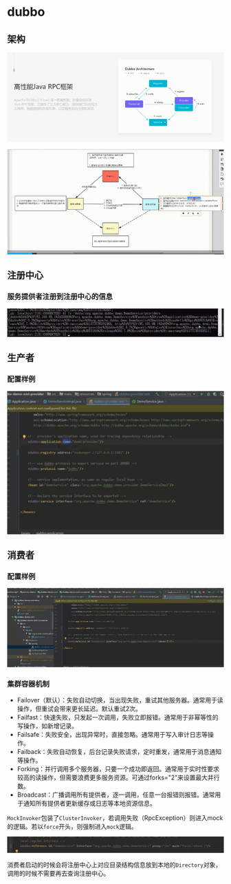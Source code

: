 # dubbo

## 架构

![](images/dubbo-framework.png)

![](images/dubbo-framework-detail.png)

## 注册中心

### 服务提供者注册到注册中心的信息

![](images/dubbo-registry-demo.png)

## 生产者

### 配置样例

![](images/dubbo-provider-config-demo.png)

## 消费者

### 配置样例

![](images/dubbo-consumer-config-demo.png)

### 集群容器机制

+ Failover（默认）：失败自动切换，当出现失败，重试其他服务器。通常用于读操作，但重试会带来更长延迟。默认重试2次。
+ Failfast：快速失败，只发起一次调用，失败立即报错。通常用于非幂等性的写操作，如新增记录。
+ Failsafe：失败安全，出现异常时，直接忽略。通常用于写入审计日志等操作。
+ Failback：失败自动恢复，后台记录失败请求，定时重发，通常用于消息通知等操作。
+ Forking：并行调用多个服务器，只要一个成功即返回。通常用于实时性要求较高的读操作，但需要浪费更多服务资源。可通过forks="2"来设置最大并行数。
+ Broadcast：广播调用所有提供者，逐一调用，任意一台报错则报错。通常用于通知所有提供者更新缓存或日志等本地资源信息。

`MockInvoker`包装了`ClusterInvoker`，若调用失败（RpcException）则进入mock的逻辑。若以`force`开头，则强制进入`mock`逻辑。

![](images/dubbo-mock-demo.png)

消费者启动的时候会将注册中心上对应目录结构信息放到本地的`Directory`对象，调用的时候不需要再去查询注册中心。


